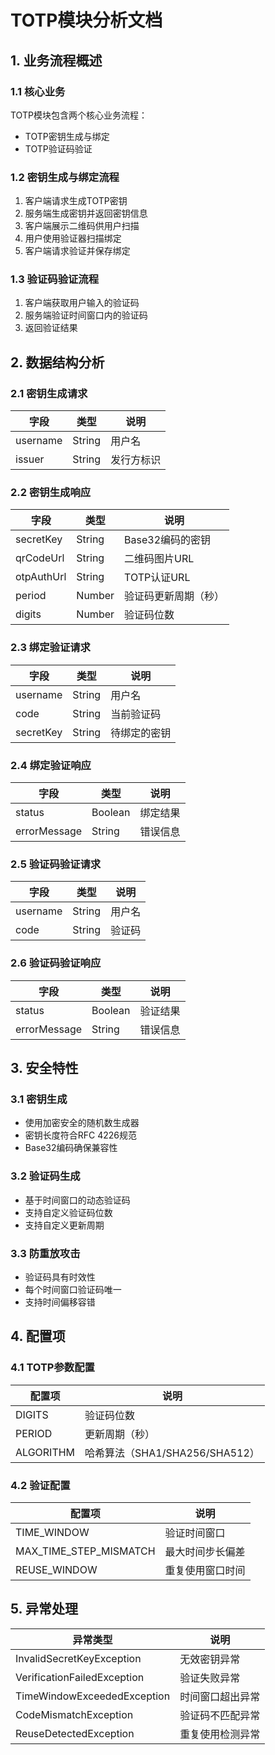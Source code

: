 # TOTP模块分析文档

## 1. 业务流程概述

### 1.1 核心业务

TOTP模块包含两个核心业务流程：
- TOTP密钥生成与绑定
- TOTP验证码验证

### 1.2 密钥生成与绑定流程

1. 客户端请求生成TOTP密钥
2. 服务端生成密钥并返回密钥信息
3. 客户端展示二维码供用户扫描
4. 用户使用验证器扫描绑定
5. 客户端请求验证并保存绑定

### 1.3 验证码验证流程

1. 客户端获取用户输入的验证码
2. 服务端验证时间窗口内的验证码
3. 返回验证结果

## 2. 数据结构分析

### 2.1 密钥生成请求

| 字段 | 类型 | 说明 |
|------|------|------|
| username | String | 用户名 |
| issuer | String | 发行方标识 |

### 2.2 密钥生成响应

| 字段 | 类型 | 说明 |
|------|------|------|
| secretKey | String | Base32编码的密钥 |
| qrCodeUrl | String | 二维码图片URL |
| otpAuthUrl | String | TOTP认证URL |
| period | Number | 验证码更新周期（秒） |
| digits | Number | 验证码位数 |

### 2.3 绑定验证请求

| 字段 | 类型 | 说明 |
|------|------|------|
| username | String | 用户名 |
| code | String | 当前验证码 |
| secretKey | String | 待绑定的密钥 |

### 2.4 绑定验证响应

| 字段 | 类型 | 说明 |
|------|------|------|
| status | Boolean | 绑定结果 |
| errorMessage | String | 错误信息 |

### 2.5 验证码验证请求

| 字段 | 类型 | 说明 |
|------|------|------|
| username | String | 用户名 |
| code | String | 验证码 |

### 2.6 验证码验证响应

| 字段 | 类型 | 说明 |
|------|------|------|
| status | Boolean | 验证结果 |
| errorMessage | String | 错误信息 |

## 3. 安全特性

### 3.1 密钥生成

- 使用加密安全的随机数生成器
- 密钥长度符合RFC 4226规范
- Base32编码确保兼容性

### 3.2 验证码生成

- 基于时间窗口的动态验证码
- 支持自定义验证码位数
- 支持自定义更新周期

### 3.3 防重放攻击

- 验证码具有时效性
- 每个时间窗口验证码唯一
- 支持时间偏移容错

## 4. 配置项

### 4.1 TOTP参数配置

| 配置项 | 说明 |
|--------|------|
| DIGITS | 验证码位数 |
| PERIOD | 更新周期（秒） |
| ALGORITHM | 哈希算法（SHA1/SHA256/SHA512） |

### 4.2 验证配置

| 配置项 | 说明 |
|--------|------|
| TIME_WINDOW | 验证时间窗口 |
| MAX_TIME_STEP_MISMATCH | 最大时间步长偏差 |
| REUSE_WINDOW | 重复使用窗口时间 |

## 5. 异常处理

| 异常类型 | 说明 |
|----------|------|
| InvalidSecretKeyException | 无效密钥异常 |
| VerificationFailedException | 验证失败异常 |
| TimeWindowExceededException | 时间窗口超出异常 |
| CodeMismatchException | 验证码不匹配异常 |
| ReuseDetectedException | 重复使用检测异常 |